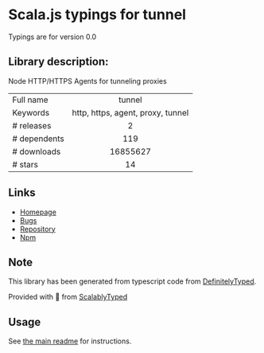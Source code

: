 
# Scala.js typings for tunnel

Typings are for version 0.0

## Library description:
Node HTTP/HTTPS Agents for tunneling proxies

|                    |                 |
| ------------------ | :-------------: |
| Full name          | tunnel |
| Keywords           | http, https, agent, proxy, tunnel |
| # releases         | 2 |
| # dependents       | 119 |
| # downloads        | 16855627 |
| # stars            | 14 |

## Links
- [Homepage](https://github.com/koichik/node-tunnel/)
- [Bugs](https://github.com/koichik/node-tunnel/issues)
- [Repository](https://github.com/koichik/node-tunnel)
- [Npm](https://www.npmjs.com/package/tunnel)
    


## Note
This library has been generated from typescript code from [DefinitelyTyped](https://definitelytyped.org).

Provided with :purple_heart: from [ScalablyTyped](https://github.com/oyvindberg/ScalablyTyped)

## Usage
See [the main readme](../../readme.md) for instructions.


